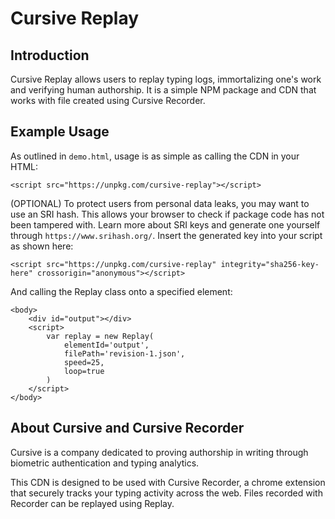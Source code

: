 # Cursive Replay
## Introduction
Cursive Replay allows users to replay typing logs, immortalizing one's work and verifying human authorship. It is a simple NPM package and CDN that works with file created using Cursive Recorder.   

## Example Usage
As outlined in `demo.html`, usage is as simple as calling the CDN in your HTML:

```
<script src="https://unpkg.com/cursive-replay"></script>
```

(OPTIONAL) To protect users from personal data leaks, you may want to use an SRI hash. This allows your browser to check if package code has not been tampered with. Learn more about SRI keys and generate one yourself through `https://www.srihash.org/`. Insert the generated key into your script as shown here:

```
<script src="https://unpkg.com/cursive-replay" integrity="sha256-key-here" crossorigin="anonymous"></script>
```

And calling the Replay class onto a specified element:

```
<body>
    <div id="output"></div>
    <script>
        var replay = new Replay(
            elementId='output', 
            filePath='revision-1.json',
            speed=25,
            loop=true
        )
    </script>
</body>
```

## About Cursive and Cursive Recorder
Cursive is a company dedicated to proving authorship in writing through biometric authentication and typing analytics. 

This CDN is designed to be used with Cursive Recorder, a chrome extension that securely tracks your typing activity across the web. Files recorded with Recorder can be replayed using Replay.
